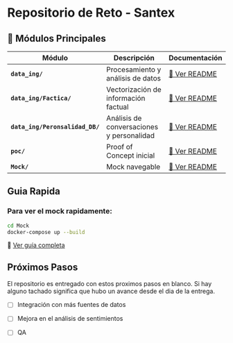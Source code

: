 # Repositorio de Reto - Santex



## 📁 Módulos Principales

| Módulo | Descripción | Documentación |
|--------|-------------|---------------|
| **`data_ing/`** | Procesamiento y análisis de datos | [📖 Ver README](data_ing/README.md) |
| **`data_ing/Factica/`** | Vectorización de información factual | [📖 Ver README](data_ing/Factica/README.md) |
| **`data_ing/Peronsalidad_DB/`** | Análisis de conversaciones y personalidad | [📖 Ver README](data_ing/Peronsalidad_DB/README.md) |
| **`poc/`** | Proof of Concept inicial | [📖 Ver README](poc/README.md) |
| **`Mock/`** | Mock navegable | [📖 Ver README](Mock/README.md) |


## Guia Rapida

### Para ver el mock rapidamente:
```bash
cd Mock
docker-compose up --build
```
📖 [Ver guía completa](Mock/README.md)



## Próximos Pasos
El repositorio es entregado con estos proximos pasos en blanco. Si hay alguno tachado significa que hubo un avance desde el dia de la entrega.

- [ ] Integración con más fuentes de datos
- [ ] Mejora en el análisis de sentimientos
- [ ] QA

